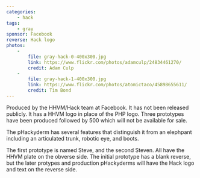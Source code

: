 ```yaml
---
categories:
    - hack
tags:
    - gray
sponsor: Facebook
reverse: Hack logo
photos:
    -
        file: gray-hack-0-400x300.jpg
        link: https://www.flickr.com/photos/adamculp/24834461270/
        credit: Adam Culp
    -
        file: gray-hack-1-400x300.jpg
        link: https://www.flickr.com/photos/atomictaco/45898655611/
        credit: Tim Bond
---
```

Produced by the HHVM/Hack team at Facebook. It has not been released
publicly. It has a HHVM logo in place of the PHP logo. Three prototypes have
been produced followed by 500 which will not be available for sale.

The pHackyderm has several features that distinguish it from an elephpant including
an articulated trunk, robotic eye, and boots.

The first prototype is named Steve, and the second Steven. All have the HHVM
plate on the obverse side. The initial prototype has a blank reverse, but the
later protypes and production pHackyderms will have the Hack logo and text on
the reverse side.
